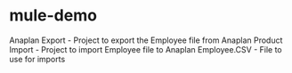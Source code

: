 # mule-demo
Anaplan Export - Project to export the Employee file from Anaplan
Product Import - Project to import Employee file to Anaplan
Employee.CSV - File to use for imports
